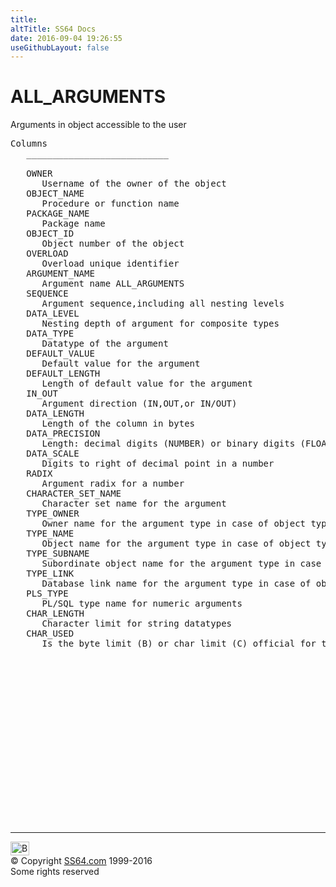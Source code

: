 ```yaml
---
title:
altTitle: SS64 Docs
date: 2016-09-04 19:26:55
useGithubLayout: false
---
```

<!-- #BeginLibraryItem "/Library/head_orad.lbi" --><!-- #EndLibraryItem --><h1>ALL_ARGUMENTS </h1><p> Arguments in object accessible to the user </p> 
 
<pre>Columns
   ___________________________
 
   OWNER
      Username of the owner of the object
   OBJECT_NAME
      Procedure or function name
   PACKAGE_NAME
      Package name
   OBJECT_ID
      Object number of the object
   OVERLOAD
      Overload unique identifier
   ARGUMENT_NAME
      Argument name ALL_ARGUMENTS
   SEQUENCE
      Argument sequence,including all nesting levels
   DATA_LEVEL
      Nesting depth of argument for composite types
   DATA_TYPE
      Datatype of the argument
   DEFAULT_VALUE
      Default value for the argument
   DEFAULT_LENGTH
      Length of default value for the argument
   IN_OUT
      Argument direction (IN,OUT,or IN/OUT)
   DATA_LENGTH
      Length of the column in bytes
   DATA_PRECISION
      Length: decimal digits (NUMBER) or binary digits (FLOAT)
   DATA_SCALE
      Digits to right of decimal point in a number
   RADIX
      Argument radix for a number
   CHARACTER_SET_NAME
      Character set name for the argument
   TYPE_OWNER
      Owner name for the argument type in case of object types
   TYPE_NAME
      Object name for the argument type in case of object types
   TYPE_SUBNAME
      Subordinate object name for the argument type in case of object types
   TYPE_LINK
      Database link name for the argument type in case of object types
   PLS_TYPE
      PL/SQL type name for numeric arguments
   CHAR_LENGTH
      Character limit for string datatypes
   CHAR_USED
      Is the byte limit (B) or char limit (C) official for this string?

</pre><!-- #BeginLibraryItem "/Library/foot_orad.lbi" --><p><script async="" src="//pagead2.googlesyndication.com/pagead/js/adsbygoogle.js"></script>
<!-- oracle-footer -->
<ins class="adsbygoogle" style="display:inline-block;width:300px;height:250px" data-ad-client="ca-pub-6140977852749469" data-ad-slot="4275490898"></ins>
<script>
(adsbygoogle = window.adsbygoogle || []).push({});
</script></p>
<hr>
<div id="bl" class="footer"><a href="#"><img src="../images/top.png" width="30" height="22" alt="Back to the Top"></a></div>
<div id="br" class="footer, tagline">© Copyright <a href="http://ss64.com/">SS64.com</a> 1999-2016<br>
Some rights reserved</div>
<!-- #EndLibraryItem -->

